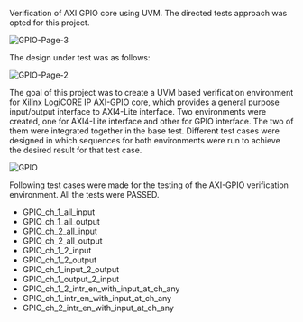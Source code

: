 
Verification of AXI GPIO core using UVM. The directed tests approach was opted for this project.

![GPIO-Page-3](https://github.com/Filza01/uvm_axi_gpio_verif/assets/140054781/4dd6c330-d3fe-4ce9-b470-e969d67c858c)


The design under test was as follows:

![GPIO-Page-2](https://github.com/Filza01/uvm_axi_gpio_verif/assets/140054781/2aba8925-6c2a-43a2-9288-a654293b3792)


The goal of this project was to create a UVM based verification environment for Xilinx LogiCORE IP AXI-GPIO core, which provides a general purpose input/output interface to AXI4-Lite interface. Two environments were created, one for AXI4-Lite interface and other for GPIO interface. The two of them were integrated together in the base test. Different test cases were designed in which sequences for both environments were run to achieve the desired result for that test case.

![GPIO](https://github.com/Filza01/uvm_axi_gpio_verif/assets/140054781/0edf2254-2851-4201-95d9-b0e5444a335e)

Following test cases were made for the testing of the AXI-GPIO verification environment. All the tests were PASSED.
- GPIO_ch_1_all_input
- GPIO_ch_1_all_output
- GPIO_ch_2_all_input
- GPIO_ch_2_all_output
- GPIO_ch_1_2_input
- GPIO_ch_1_2_output
- GPIO_ch_1_input_2_output
- GPIO_ch_1_output_2_input
- GPIO_ch_1_2_intr_en_with_input_at_ch_any
- GPIO_ch_1_intr_en_with_input_at_ch_any
- GPIO_ch_2_intr_en_with_input_at_ch_any

